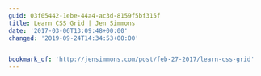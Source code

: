 ```yaml
---
guid: 03f05442-1ebe-44a4-ac3d-8159f5bf315f
title: Learn CSS Grid | Jen Simmons
date: '2017-03-06T13:09:48+00:00'
changed: '2019-09-24T14:34:53+00:00'


bookmark_of: 'http://jensimmons.com/post/feb-27-2017/learn-css-grid'
---
```




